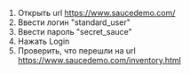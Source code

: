 1. Открыть url https://www.saucedemo.com/
2. Ввести логин "standard_user"
3. Ввести пароль "secret_sauce"
4. Нажать Login
5. Проверить, что перешли на url https://www.saucedemo.com/inventory.html